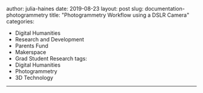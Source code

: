 author: julia-haines
date: 2019-08-23
layout: post
slug: documentation-photogrammetry
title: "Photogrammetry Workflow using a DSLR Camera"
categories:
- Digital Humanities
- Research and Development
- Parents Fund
- Makerspace
- Grad Student Research
tags:
- Digital Humanities
- Photogrammetry
- 3D Technology
---
